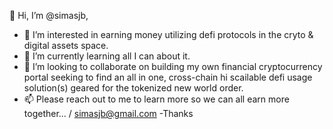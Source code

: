  👋 Hi, I’m @simasjb,
- 👀 I’m interested in earning money utilizing defi protocols in the cryto & digital assets space.
- 🌱 I’m currently learning all I can about it.
- 💞️ I’m looking to collaborate on building my own financial cryptocurrency portal seeking to find an all in one, cross-chain hi scailable defi usage solution(s) geared for the tokenized new world order.
- 📫 Please reach out to me to learn more so we can all earn more together...
      / simasjb@gmail.com
      -Thanks

<!---
simasjb/simasjb is a ✨ special ✨ repository because its `README.md` (this file) appears on your GitHub profile.
You can click the Preview link to take a look at your changes.
--->
